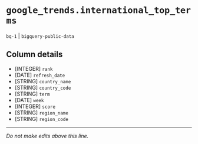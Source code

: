 # `google_trends.international_top_terms`
`bq-1` | `bigquery-public-data`

## Column details
* [INTEGER]   `rank`
* [DATE]      `refresh_date`
* [STRING]    `country_name`
* [STRING]    `country_code`
* [STRING]    `term`
* [DATE]      `week`
* [INTEGER]   `score`
* [STRING]    `region_name`
* [STRING]    `region_code`

-------------------------------------------------------------------------------
*Do not make edits above this line.*
